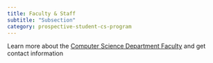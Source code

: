```yaml
---
title: Faculty & Staff
subtitle: "Subsection"
category: prospective-student-cs-program
---
```

Learn more about the [Computer Science Department Faculty](https://semo.edu/colleges-departments/business-computing/computer-science/team-directory.html) and get contact information  


